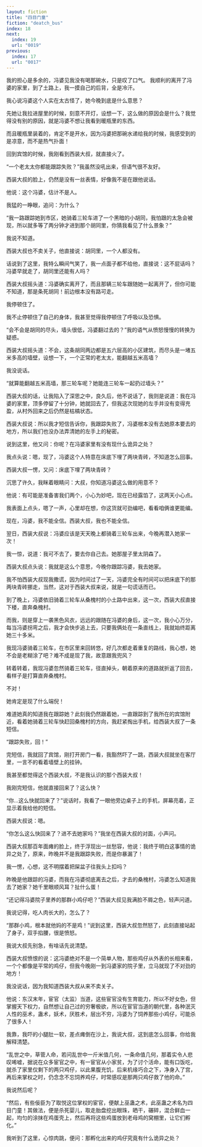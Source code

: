 ```yaml
---
layout: fiction
title: "四目门童"
fiction: "deatch_bus"
index: 18
next:
  index: 19
  url: "0019"
previous:
  index: 17
  url: "0017"
---
```

我的担心是多余的，冯婆见我没有喝那碗水，只是叹了口气。   我顺利的离开了冯婆的家里，到了土路上，我一摸自己的后背，全是冷汗。

我心说冯婆这个人实在太古怪了，她今晚到底是什么意思？

先她让我拉进屋里的时候，刻意不开灯，设想一下，这么做的原因会是什么？我觉得没有别的原因，就是冯婆不想让我看到暖瓶里的东西。

而且暖瓶里装着的，肯定不是开水，因为冯婆把那碗水递给我的时候，我感受到的是凉意，而不是热气扑面！

回到宾馆的时候，我刚看到西装大叔，就直接火了。

“一个老太太你都能跟踪失败？”我虽然没吼出来，但语气很不友好。

西装大叔的脸上，仍然是没有一丝表情，好像我不是在跟他说话。

他说：这个冯婆，估计不是人。

我猛的一睁眼，追问：为什么？

“我一路跟踪她到市区，她骑着三轮车进了一个黑暗的小胡同，我怕跟的太急会被现，所以就多等了两分钟才进到那个胡同里，你猜我看见了什么景象？”

我说不知道。

西装大叔也不卖关子，他直接说：胡同里，一个人都没有。

话说到了这里，我特么瞬间气笑了，我一点面子都不给他，直接说：这不屁话吗？冯婆早就走了，胡同里还能有人吗？

西装大叔摇头道：冯婆确实离开了，而且那辆三轮车跟随她一起离开了，但你可能不知道，那是条死胡同！前边根本没有路可走。

我停顿住了。

我不止停顿住了自己的身体，我甚至觉得我停顿住了呼吸以及恐惧。

“会不会是胡同的尽头，墙头很低，冯婆翻过去的？”我的语气从愤怒慢慢的转换为疑惑。

西装大叔摇头道：不会，这条胡同两边都是五六层高的小区建筑，而尽头是一堵五米多高的墙壁，设想一下，一个正常的老太太，能翻越五米高墙？

我没说话。

“就算能翻越五米高墙，那三轮车呢？她能连三轮车一起扔过墙头？”

西装大叔的话，让我陷入了深思之中，良久后，他不说话了，我则是说道：我在冯婆的家里，顶多停留了十分钟，她就回去了，但我这次现她的左手并没有变得充盈，从村外回来之后仍然是枯槁状态。

西装大叔说：所以我才短信告诉你，我跟踪失败了，冯婆根本没有去她原本要去的地方，所以我们也没办法弄清她的左手上的秘密。

说到这里，他又问：你呢？在冯婆家里有没有现什么诡异之处？

我点头说：嗯，现了，冯婆这个人特意在床底下埋了两块青砖，不知道怎么回事。

西装大叔一愣，又问：床底下埋了两块青砖？

沉思了许久，我眯着眼睛问：大叔，你知道冯婆这么做的用意不？

他说：有可能是准备害我们两个，小心为妙吧，现在已经露馅了，这两天小心点。

我表面上点头，嗯了一声，心里却在想，你这货就可劲编吧，看看咱俩谁更能编。

现在，冯婆，我不能全信。西装大叔，我也不能全信。

翌日，西装大叔说：冯婆应该是天天晚上都骑着三轮车出来，今晚再潜入她家一次！

我一惊，说道：我可不去了，要去你自己去。她那屋子里太阴森了。

西装大叔点头说：我就是这么个意思，今晚你跟踪冯婆，我去她家。

我不怕西装大叔现我撒谎，因为时间过了一天，冯婆完全有时间可以把床底下的那两块青砖挪走，当然，这对于西装大叔来说，就是一句谎话而已。

到了晚上，冯婆依旧骑着三轮车从桑槐村的小土路中出来，这一次，西装大叔直接下楼，直奔桑槐村。

而我，则是穿上一袭黑色风衣，远远的跟随在冯婆的身后，这一次，我小心万分，每当冯婆拐弯之后，我才会快步追上去，只要我俩处在一条直线上，我就始终距离她三十多米。

我现冯婆骑着三轮车，在市区里来回转悠，好几次都走着重复的路线，我心想，她不会是老糊涂了吧？难不成是现了我，故意跟我兜风？

转着转着，我现冯婆忽然骑着三轮车，径直掉头，朝着原来的道路就折返了回去，看样子是打算直奔桑槐村。

不对！

她肯定是现了什么端倪！

难道她真的知道我在跟踪她？此刻我仍然跟着她，一直跟踪到了我所在的宾馆附近，看着她骑着三轮车快赶回桑槐村的方向，我赶紧掏出手机，给西装大叔了一条短信。

“跟踪失败，回！”

完短信，我就回了宾馆，刚打开房门一看，我豁然吓了一跳，西装大叔就坐在客厅里，一言不的看着墙壁上的挂钟。

我甚至都觉得这个西装大叔，不是我认识的那个西装大叔！

我刚完短信，他就直接回来了？这么快？

“你...这么快就回来了？”说话时，我看了一眼他旁边桌子上的手机，屏幕亮着，正显示着我给他的短信。

西装大叔说：嗯。

“你怎么这么快回来了？进不去她家吗？”我坐在西装大叔的对面，小声问。

西装大叔那百年面瘫的脸上，终于浮现出一丝愁容，他说：我终于明白这事情的诡异之处了，原来，昨晚并不是我跟踪失败，而是你暴漏了！

我一愣，心想，这不明摆着把屎盆子往我头上扣吗？

昨晚是他跟踪的冯婆，而我在冯婆彻底离去之后，才去的桑槐村，冯婆怎么知道我去了她家？她千里眼顺风耳？扯什么蛋！

“还记得冯婆院子里养的那群小鸡仔吧？”西装大叔见我满脸不屑之色，轻声问道。

我说记得，吃人肉长大的，怎么了？

“那群小鸡，根本就他妈的不是鸡！”说到这里，西装大叔忽然怒了，此刻直接站起了身子，双手掐腰，很是愤怒。

我说大叔先别急，有啥话先说清楚。

西装大叔愤恨的说：这冯婆绝对不是一个简单人物，那些鸡仔从外表的长相来看，一个个都像是平常的鸡仔，但我今晚刚一到冯婆家的院子里，立马就现了不对劲的地方！

我没说话，因为我知道西装大叔从来不卖关子。

他说：东汉末年，宦官（太监）当道，这些宦官没有生育能力，所以不好女色，但掌握天下权力，自然想让自己过的穷奢极欲，所以在宦官当道的朝代里，各种泯灭人性的巫术，蛊术，妖术，厌胜术，层出不穷，冯婆为了饲养那些小鸡仔，可能杀了很多人！

我靠，我吓的小腿肚一软，差点瘫倒在沙上，我说大叔，这到底怎么回事，你给我解释清楚。

“乱世之中，草菅人命，若问乱世中一斤米值几何，一条命值几何，那着实令人悲叹唏嘘，据说在众多宦官之中，有一宦官从小家贫，为了讨个活命，能有口饭吃，就杀了家里仅剩下的两只鸡仔，以此果腹充饥，后来机缘巧合之下，净身入了宫，再后来掌权之时，仍念念不忘饲养鸡仔，时常感叹是那两只鸡仔救了他的命。”

我说然后呢？

“然后，有些佞臣为了取悦这位掌权的宦官，便献上巫蛊之术，此巫蛊之术名为四目门童！其做法，便是杀死婴儿，取走胎盘挖出眼珠，晒干，碾碎，混合鲜血一起，均匀的涂抹在鸡蛋壳上，然后再将这些鸡蛋放到老母鸡的窝棚里，让它们孵化。”

我听到了这里，心惊肉跳，便问：那孵化出来的鸡仔究竟有什么诡异之处？